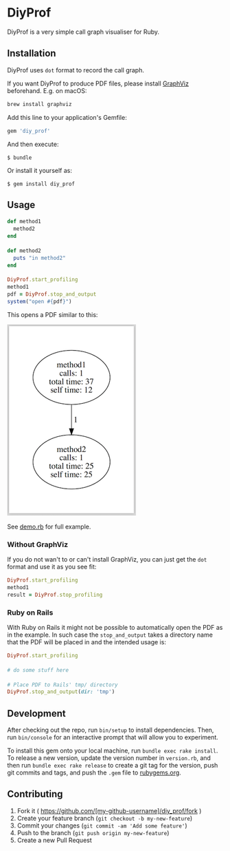 # DiyProf

DiyProf is a very simple call graph visualiser for Ruby.

## Installation

DiyProf uses `dot` format to record the call graph.


If you want DiyProf to produce PDF files, please install [GraphViz](http://www.graphviz.org) beforehand. E.g. on macOS:

```bash
brew install graphviz
```


Add this line to your application's Gemfile:

```ruby
gem 'diy_prof'
```

And then execute:

    $ bundle

Or install it yourself as:

    $ gem install diy_prof

## Usage

```ruby
def method1
  method2
end

def method2
  puts "in method2"
end

DiyProf.start_profiling
method1
pdf = DiyProf.stop_and_output
system("open #{pdf}")
```

This opens a PDF similar to this:

![Example PDF](examples/example.png)


See [demo.rb](examples/demo.rb) for full example.


### Without GraphViz

If you do not wan't to or can't install GraphViz, you can just get the `dot` format and use it as you see fit:
 
```ruby
DiyProf.start_profiling
method1
result = DiyProf.stop_profiling
```

### Ruby on Rails

With Ruby on Rails it might not be possible to automatically open the PDF as in the example. In such case the `stop_and_output` takes a directory name that the PDF will be placed in and the intended usage is:

```ruby
DiyProf.start_profiling

# do some stuff here

# Place PDF to Rails' tmp/ directory
DiyProf.stop_and_output(dir: 'tmp')
```


## Development

After checking out the repo, run `bin/setup` to install dependencies. Then, run `bin/console` for an interactive prompt that will allow you to experiment.

To install this gem onto your local machine, run `bundle exec rake install`. To release a new version, update the version number in `version.rb`, and then run `bundle exec rake release` to create a git tag for the version, push git commits and tags, and push the `.gem` file to [rubygems.org](https://rubygems.org).

## Contributing

1. Fork it ( https://github.com/[my-github-username]/diy_prof/fork )
2. Create your feature branch (`git checkout -b my-new-feature`)
3. Commit your changes (`git commit -am 'Add some feature'`)
4. Push to the branch (`git push origin my-new-feature`)
5. Create a new Pull Request
